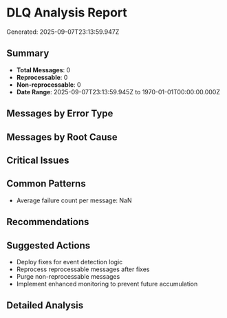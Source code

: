 # DLQ Analysis Report

Generated: 2025-09-07T23:13:59.947Z

## Summary

- **Total Messages**: 0
- **Reprocessable**: 0
- **Non-reprocessable**: 0
- **Date Range**: 2025-09-07T23:13:59.945Z to 1970-01-01T00:00:00.000Z

## Messages by Error Type



## Messages by Root Cause



## Critical Issues



## Common Patterns

- Average failure count per message: NaN

## Recommendations



## Suggested Actions

- Deploy fixes for event detection logic
- Reprocess reprocessable messages after fixes
- Purge non-reprocessable messages
- Implement enhanced monitoring to prevent future accumulation

## Detailed Analysis


